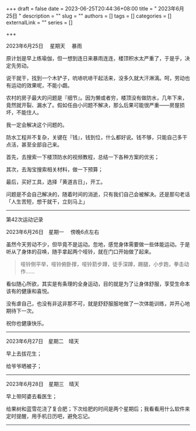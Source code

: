+++
draft = false
date = 2023-06-25T20:44:36+08:00
title = "  2023年6月25日  "
description = ""
slug = ""
authors = []
tags = []
categories = []
externalLink = ""
series = []

+++

2023年6月25日　 星期天 　暴雨

原计划是早上练瑜伽，但一想到连日来暴雨连连，楼顶积水太严重了，于是乎，决定先劳动。

说干就干，找到一个木铲子，吭哧吭哧干起活来，没多久就大汗淋漓。呵，劳动也有运动的效果呢，不能小觑。

农村的房子最大的问题是『细节』。因为懒或者穷，楼顶没有做防水，几年下来，竟然就开裂、漏水了。假如任由小问题不解决，那么后果可能很严重——房屋损坏，不能住人。

我一定会解决这个问题的。

防水工程并不复杂，关键在『钱』，钱到位，什么都好说。钱不够，只能自己多干点活，甚至全部自己来。

首先，去搜索一下楼顶防水的视频教程，总结一下各种方案的优劣；

其次，去淘宝搜索相关材料，做一下预算；

最后，买好工具，选择「黄道吉日」，开工。

问题是不会自己解决的，随着时间的消逝，只有我们自己会被解决。还是那句老话「人生苦短，想干就干，立刻马上」



---



第42次运动记录

2023年6月26日　星期一 　傍晚6点左右

虽然今天劳动不少，但毕竟不是运动。忽地，感觉身体需要做一些体能运动。于是听从了身体的召唤，随手拿起两个哑铃，就在门口开始做了起来。

> 哑铃侧平举，哑铃俯卧撑，哑铃箭步蹲，徒手深蹲，踢腿，小步跑，拳击动作……

看似随心所欲，其实是有条理的全身运动，目的就是为了让身体舒服，享受生命本该有的健康和喜悦。

没有虐自己，也没有非这非那不可，就是舒舒服服地做了一次体能训练，并开心地期待下一次。

祝你也健康快乐。

---

2023年6月27日　星期二　晴天

早上去拔花生；

给爷爷晒被子；

---

2023年6月28日　星期三　晴天

早上带阿婆去看医生；

给果树和蓝雪花浇了复合肥；下次给肥的时间是两个星期后；我看看用什么软件来定时提醒，用手机日历吧，避免忘记。

---

